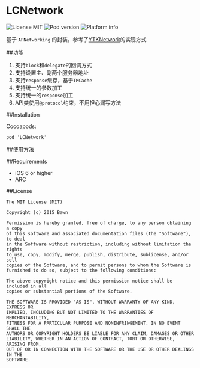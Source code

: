 # LCNetwork

![License MIT](https://img.shields.io/dub/l/vibe-d.svg)
![Pod version](http://img.shields.io/cocoapods/v/LCNetwork.svg?style=flat)
![Platform info](http://img.shields.io/cocoapods/p/LCNetwork.svg?style=flat)


基于 `AFNetworking` 的封装，参考了[YTKNetwork](https://github.com/yuantiku/YTKNetwork)的实现方式

##功能
1. 支持`block`和`delegate`的回调方式
2. 支持设置主、副两个服务器地址
3. 支持`response`缓存，基于`TMCache`
4. 支持统一的参数加工
5. 支持统一的`response`加工
6. API类使用`@protocol`约束，不用担心漏写方法

##Installation

Cocoapods:
```
pod 'LCNetwork'
```

##使用方法




##Requirements
* iOS 6 or higher
* ARC


##License
```
The MIT License (MIT)

Copyright (c) 2015 Bawn

Permission is hereby granted, free of charge, to any person obtaining a copy
of this software and associated documentation files (the "Software"), to deal
in the Software without restriction, including without limitation the rights
to use, copy, modify, merge, publish, distribute, sublicense, and/or sell
copies of the Software, and to permit persons to whom the Software is
furnished to do so, subject to the following conditions:

The above copyright notice and this permission notice shall be included in all
copies or substantial portions of the Software.

THE SOFTWARE IS PROVIDED "AS IS", WITHOUT WARRANTY OF ANY KIND, EXPRESS OR
IMPLIED, INCLUDING BUT NOT LIMITED TO THE WARRANTIES OF MERCHANTABILITY,
FITNESS FOR A PARTICULAR PURPOSE AND NONINFRINGEMENT. IN NO EVENT SHALL THE
AUTHORS OR COPYRIGHT HOLDERS BE LIABLE FOR ANY CLAIM, DAMAGES OR OTHER
LIABILITY, WHETHER IN AN ACTION OF CONTRACT, TORT OR OTHERWISE, ARISING FROM,
OUT OF OR IN CONNECTION WITH THE SOFTWARE OR THE USE OR OTHER DEALINGS IN THE
SOFTWARE.

```
